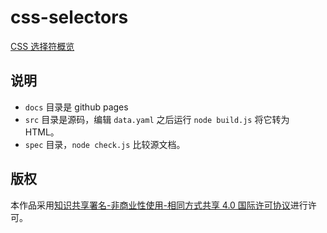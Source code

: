 # css-selectors

[CSS 选择符概览](https://yanxyz.github.io/css-selectors)

## 说明

- `docs` 目录是 github pages
- `src` 目录是源码，编辑 `data.yaml` 之后运行 `node build.js` 将它转为 HTML。
- `spec` 目录，`node check.js` 比较源文档。

## 版权

本作品采用<a rel="license" href="http://creativecommons.org/licenses/by-nc-sa/4.0/">知识共享署名-非商业性使用-相同方式共享 4.0 国际许可协议</a>进行许可。
